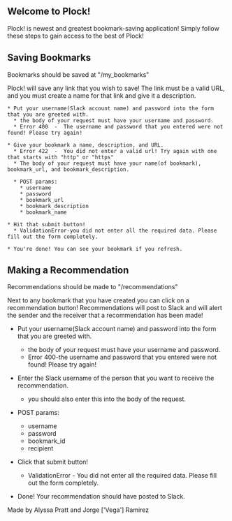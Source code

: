 ## Welcome to Plock!
Plock! is newest and greatest bookmark-saving application! Simply follow these steps to gain access to the best of Plock!

## Saving Bookmarks
Bookmarks should be saved at "/my_bookmarks"

  Plock! will save any link that you wish to save! The link must be a valid URL, and you must create a name for that link and give it a description.

    * Put your username(Slack account name) and password into the form that you are greeted with.
      * the body of your request must have your username and password.
      * Error 400  -  The username and password that you entered were not found! Please try again!

    * Give your bookmark a name, description, and URL.
      * Error 422  -  You did not enter a valid url! Try again with one that starts with "http" or "https"
      * The body of your request must have your name(of bookmark), bookmark_url, and bookmark_description.

      * POST params:
        * username
        * password
        * bookmark_url
        * bookmark_description
        * bookmark_name

    * Hit that submit button!
      * ValidationError-you did not enter all the required data. Please fill out the form completely.

    * You're done! You can see your bookmark if you refresh.

## Making a Recommendation
Recommendations should be made to "/recommendations"

  Next to any bookmark that you have created you can click on a recommendation button! Recommendations will post to Slack and will alert the sender and the receiver that a recommendation has been made!

  * Put your username(Slack account name) and password into the form that you are greeted with.
    * the body of your request must have your username and password.
    * Error 400-the username and password that you entered were not found! Please try again!

  * Enter the Slack username of the person that you want to receive the recommendation.
    * you should also enter this into the body of the request.

  * POST params:
    * username    
    * password
    * bookmark_id
    * recipient


  * Click that submit button!
    * ValidationError  -  You did not enter all the required data. Please fill out the form completely.

  * Done! Your recommendation should have posted to Slack.

  Made by Alyssa Pratt and Jorge ['Vega'] Ramirez
